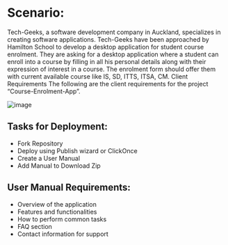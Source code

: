 <h1>Scenario:</h1>
Tech-Geeks, a software development company in Auckland, specializes in creating software applications.
Tech-Geeks have been approached by Hamilton School to develop a desktop application for student course
enrolment. They are asking for a desktop application where a student can enroll into a course by filling
in all his personal details along with their expression of interest in a course. The enrolment form should
offer them with current available course like IS, SD, ITTS, ITSA, CM. Client Requirements The following
are the client requirements for the project “Course-Enrolment-App”.

![image](https://github.com/SuedeSadler/Visitor_Register_Fork_Demo/assets/79953696/c7abecfc-d329-42e0-ad06-0cc7d76e9e0c)


<h2>Tasks for Deployment:</h2>

- Fork Repository
- Deploy using Publish wizard or ClickOnce
- Create a User Manual
- Add Manual to Download Zip

<h2>User Manual Requirements:</h2>

-	Overview of the application
-	Features and functionalities
-	How to perform common tasks
-	FAQ section
-	Contact information for support



